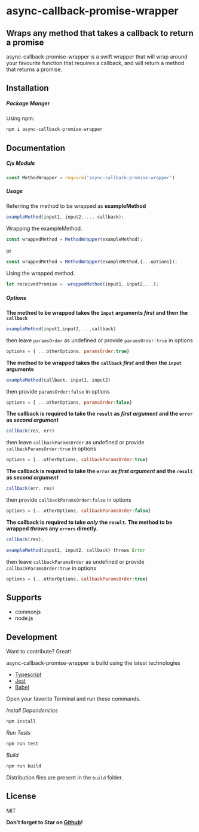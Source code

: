 # async-callback-promise-wrapper
## Wraps any method that takes a callback to return a promise

async-callback-promise-wrapper is a swift wrapper that will wrap around your favourite function that requires a callback, and will return a method that returns a promise.

## Installation

##### Package Manger
Using npm:

```bash
npm i async-callback-promise-wrapper
```
## Documentation
##### Cjs Module

```js
const MethodWrapper = require('async-callback-promise-wrapper')
```
##### Usage
Referring the method to be wrapped as **exampleMethod**

```js
exampleMethod(input1, input2,..., callback);
```
Wrapping the exampleMethod.
```js
const wrappedMethod = MethodWrapper(exampleMethod);
```
or
```js
const wrappedMethod = MethodWrapper(exampleMethod,{...options});
```
Using the wrapped method.
```js
let receivedPromise =  wrappedMethod(input1, input2,...);
```
##### Options
**The method to be wrapped takes the ```input``` arguments _first_ and then the ```callback```**
```js
exampleMethod(input1,input2,...,callback)
```
then leave ```paramsOrder``` as undefined or provide ```paramsOrder:true``` in options
```js
options = { ...otherOptions, paramsOrder:true}
```
**The method to be wrapped takes the ```callback``` _first_ and then the ```input``` arguments**
```js
exampleMethod(callback, input1, input2)
```
then provide ```paramsOrder:false``` in options
```js
options = { ...otherOptions, paramsOrder:false}
```
**The callback is required to take the ```result``` as _first argument_ and the ```error``` as _second argument_**
```js
callback(res, err)
```
then leave ```callbackParamsOrder``` as undefined or provide ```callbackParamsOrder:true``` in options
```js
options = {...otherOptions, callbackParamsOrder:true}
```
**The callback is required to take the ```error``` as _first argument_ and the ```result``` as _second argument_**
```js
callback(err, res)
```
then provide ```callbackParamsOrder:false``` in options
```js
options = {...otherOptions, callbackParamsOrder:false}
```
**The callback is required to take _only_ the ```result```. The method to be wrapped _throws_ any ```errors``` directly.**
```js
callback(res);
```
```js
exampleMethod(input1, input2, callback) throws Error
```
then leave ```callbackParamsOrder``` as undefined or provide ```callbackParamsOrder:true``` in options
```js
options = {...otherOptions, callbackParamsOrder:true}
```
## Supports

- commonjs
- node.js

## Development

Want to contribute? Great!

async-callback-promise-wrapper is build using the latest technologies
- [Typescript]
- [Jest]
- [Babel]


Open your favorite Terminal and run these commands.

_Install Dependencies_
```bash
npm install
```
_Run Tests_
```bash
npm run test
```
_Build_
```sh
npm run build
```

Distribution files are present in the ```build``` folder.

## License

MIT

**Don't forget to Star on [Github]!**

[//]: # (These are reference links used in the body of this note and get stripped out when the markdown processor does its job. There is no need to format nicely because it shouldn't be seen. Thanks SO - http://stackoverflow.com/questions/4823468/store-comments-in-markdown-syntax)

   [Typescript]: <https://www.typescriptlang.org/>
   [Jest]: <https://jestjs.io/>
   [Babel]: <https://babeljs.io/>
   [Github]: <https://github.com/NRSrivastava/async-callback-promise-wrapper>
